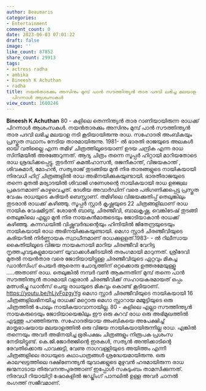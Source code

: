 ```yaml
---
author: Beaumaris
categories:
- Entertainment
comment_count: 0
date: 2023-06-03 07:01:22
draft: false
image: ''
like_count: 87852
share_count: 29913
tags:
- actress radha
- ambika
- Bineesh K Achuthan
- radha
title: നയൻതാരക്കും അസിനും മുമ്പ് പാൻ സൗത്തിന്ത്യൻ താര പദവി ലഭിച്ച മലയാള നടി രാധക്ക്
  പിറന്നാൾ ആശംസകൾ
view_count: 1600246
---
```


**Bineesh K Achuthan** 80 - കളിലെ തെന്നിന്ത്യൻ താര റാണിയായിരുന്ന രാധക്ക് പിറന്നാൾ ആശംസകൾ. നയൻതാരക്കും അസിനും മുമ്പ് പാൻ സൗത്തിന്ത്യൻ താര പദവി ലഭിച്ച മലയാള നടി കൂടിയായിരുന്നു രാധ. സഹോദരി അംബികയും പ്രസ്തുത സ്ഥാനം നേടിയ താരമായിരുന്നു. 1981- ൽ ഭാരതി രാജയുടെ അലകൾ ഓയ് വതില്ലൈ എന്ന തമിഴ് ചിത്രത്തിലൂടെയാണ് ഉദയ ചന്ദ്രിക എന്ന രാധ സിനിമയിൽ അരങ്ങേറുന്നത്. ആദ്യ ചിത്രം തന്നെ സൂപ്പർ ഹിറ്റായി മാറിയതോടെ രാധ ശ്രദ്ധിക്കപ്പെട്ടു. തുടർന്ന് കമൽഹാസൻ, രജനീകാന്ത്, വിജയകാന്ത് , ശിവകുമാർ, മോഹൻ, സത്യരാജ് തുടങ്ങിയ മുൻ നിര താരങ്ങളുടെ നായികയായി നിരവധി ഹിറ്റ് ചിത്രങ്ങളിൽ രാധ അഭിനയിക്കുകയുണ്ടായി. ഭാരതീരാജയുടെ തന്നെ മുതൽ മര്യാദയിൽ ശിവാജി ഗണേശന്റെ നായികയായി രാധ ഉജ്ജ്വല പ്രകടനമാണ് കാഴ്ചവെച്ചത്. ദേശീയ അവാർഡിന് വരെ പരിഗണിക്കപ്പെട്ട പ്രസ്തുത വേഷം രാധയുടെ കരിയർ ബെസ്റ്റാണ്. [](https://cdn.boolokam.com/articles/2023/06/qqdff.jpg)തമിഴിലെ വിജയക്കുതിപ്പ് തെലുങ്കിലും തുടരാൻ രാധക്ക് കഴിഞ്ഞു. സൂപ്പർ സ്റ്റാർ കൃഷ്ണയുടെ 22 ചിത്രങ്ങളിലാണ് രാധ നായിക വേഷമിട്ടത്. ശോഭൻ ബാബു, ചിരഞ്ജീവി, ബാലകൃഷ്ണ, വെങ്കിടേഷ് തുടങ്ങി തെലുങ്കിലെ എല്ലാ മുൻ നിര നായകൻമാരുടെയും ജോടിയാകാൻ രാധക്ക് കഴിഞ്ഞു. കന്നഡയിൽ വിഷ്ണുവർദ്ധന്റെയും ഹിന്ദിയിൽ ജിതേന്ദ്രയുടെയും നായികയായി രാധ അഭിനയിക്കുകയുണ്ടായി. മെഗാ സ്റ്റാർ ചിരഞ്ജീവിയുടെ കരിയറിൽ നിർണ്ണായക സ്വാധീനമാണ് രാധക്കുളളത്.1983- - ൽ റിലീസായ കൈതിയിലൂടെ വിജയ നായകനായി മാറിയ ചിരഞ്ജീവി വേറിട്ട നൃത്തചുവടുകളുമായാണ് യുവാക്കൾക്കിടയിൽ തരംഗമായി മാറുന്നത്. ശ്രീദേവി മുതൽ നയൻതാര വരെ ജോടിയായിട്ടുള്ള ചിരഞ്ജീവിയുടെ ഏറ്റവും മികച്ച ഡാൻസിംഗ് പെയർ ആരെന്ന ചോദ്യത്തിന് ഒറ്റക്കൊരു ഉത്തരമേയുള്ളൂ .....അതാണ് രാധ. തെലുങ്കിൽ നമ്പർ വൺ ആകുന്നതിന് മുമ്പ് തന്നെ പാൻ സൗത്തിന്ത്യൻ താരമായി വളരാൻ ചിരഞ്ജീവിക്ക് സഹായകരമായത് ഒപ്പം മത്സരിച്ചു ഡാൻസ് ചെയ്ത രാധയുടെ മികവും കൊണ്ട് കൂടിയാണ്. https://youtu.be/hLjvFozgyYg മെഗാ സ്റ്റാർ ചിരഞ്ജീവിയുടെ നായികയായി 16 ചിത്രങ്ങളിലഭിനയിച്ച രാധക്ക് മറ്റൊരു മെഗാ സ്റ്റാറായ മമ്മൂട്ടിയുടെ ഒരു ചിത്രത്തിൽ പോലും നായികയാവാനായില്ല. 80 - കളിലെ എല്ലാ സൗത്തിന്ത്യൻ നായകരുടെയും ജോടിയായെങ്കിലും ഈ ഒരു കുറവ് രാധ ഒരു അഭിമുഖത്തിൽ എടുത്തു പറഞ്ഞിരുന്നു. സഹോദരിയായ അംബികയെ അപേക്ഷിച്ച് മാതൃഭാഷയായ മലയാളത്തിൽ ഒരു വിജയ നായികയായിരുന്നില്ല രാധ. എങ്കിൽ തന്നെയും അവർ അഭിനയിച്ച ഭൂരിപക്ഷം ചിത്രങ്ങളും നിരൂപക പ്രശംസ നേടിയിട്ടുണ്ട്. കെ.ജി.ജോർജ്ജിന്റെ ഇരകൾ, സത്യൻ അന്തിക്കാടിന്റെ രേവതിക്കൊരു പാവക്കുട്ടി, വേണു നാഗവള്ളിയുടെ അയിത്തം എന്നീ ചിത്രങ്ങളിലെ രാധയുടെ കഥാപാത്രങ്ങൾ ശ്രദ്ധേയമായിരുന്നു. ഒരു കാലഘട്ടത്തിലെ ദക്ഷിണേന്ത്യൻ യുവാക്കളുടെ മുഴുവൻ ഹരമായിരുന്ന രാധ ജന്മനാടായ തിരുവനന്തപുരത്താണ് ഇപ്പോൾ സകുടുംബം താമസിക്കുന്നത്. നിരവധി റിയായിറ്റി ഷോകളിൽ ജഡ്ജിംഗ് പാനലിൽ ഉള്ള അവർ ചാനൽ രംഗത്ത് സജീവമാണ്.